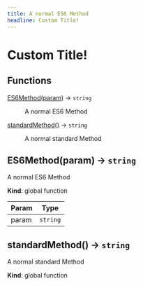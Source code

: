 ```yaml
---
title: A normal ES6 Method
headline: Custom Title!
---
```


# Custom Title!

## Functions

<dl>
<dt><a href="#ES6Method">ES6Method(param)</a> →  <code>string</code></dt>
<dd><p>A normal ES6 Method</p>
</dd>
<dt><a href="#standardMethod">standardMethod()</a> →  <code>string</code></dt>
<dd><p>A normal standard Method</p>
</dd>
</dl>

<a name="ES6Method"></a>

## ES6Method(param) →  <code>string</code>
A normal ES6 Method

**Kind**: global function  

| Param | Type |
| --- | --- |
| param | <code>string</code> | 

<a name="standardMethod"></a>

## standardMethod() →  <code>string</code>
A normal standard Method

**Kind**: global function  
